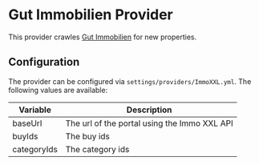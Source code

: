 ﻿# Gut Immobilien Provider

This provider crawles [Gut Immobilien](https://www.gutimmo.de/Angebote.htm) for new properties.

## Configuration

The provider can be configured via `settings/providers/ImmoXXL.yml`. The following values are available:

| Variable                                  | Description                                    |
|-------------------------------------------|------------------------------------------------|
| baseUrl                                   | The url of the portal using the Immo XXL API   |
| buyIds                                    | The buy ids                                    |
| categoryIds                               | The category ids                               |
